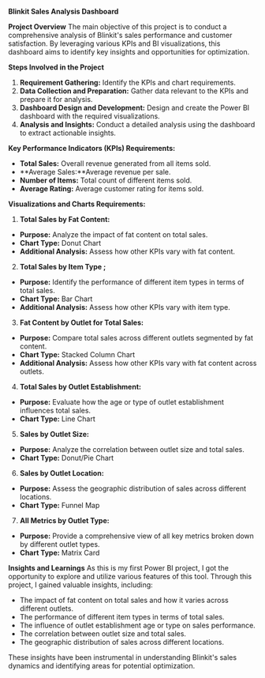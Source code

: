 **Blinkit Sales Analysis Dashboard**

**Project Overview**
The main objective of this project is to conduct a comprehensive analysis of Blinkit's sales performance and customer satisfaction. By leveraging various KPIs and BI visualizations, this dashboard aims to identify key insights and opportunities for optimization.

**Steps Involved in the Project**
1. **Requirement Gathering:** Identify the KPIs and chart requirements.
2. **Data Collection and Preparation:** Gather data relevant to the KPIs and prepare it for analysis.
3. **Dashboard Design and Development:** Design and create the Power BI dashboard with the required visualizations.
4. **Analysis and Insights:** Conduct a detailed analysis using the dashboard to extract actionable insights.

**Key Performance Indicators (KPIs) Requirements:**
- **Total Sales:** Overall revenue generated from all items sold.
- **Average Sales:**Average revenue per sale.
- **Number of Items:** Total count of different items sold.
- **Average Rating:** Average customer rating for items sold.

 **Visualizations and Charts Requirements:**

1. **Total Sales by Fat Content:**
- **Purpose:** Analyze the impact of fat content on total sales.
- **Chart Type:** Donut Chart
- **Additional Analysis:** Assess how other KPIs vary with fat content.

2. **Total Sales by Item Type ;**
- **Purpose:** Identify the performance of different item types in terms of total sales.
- **Chart Type:** Bar Chart
- **Additional Analysis:** Assess how other KPIs vary with item type.

3. **Fat Content by Outlet for Total Sales:**
- **Purpose:** Compare total sales across different outlets segmented by fat content.
- **Chart Type:** Stacked Column Chart
- **Additional Analysis:** Assess how other KPIs vary with fat content across outlets.

4. **Total Sales by Outlet Establishment:**
- **Purpose:** Evaluate how the age or type of outlet establishment influences total sales.
- **Chart Type:** Line Chart

5. **Sales by Outlet Size:**
- **Purpose:** Analyze the correlation between outlet size and total sales.
- **Chart Type:** Donut/Pie Chart

6. **Sales by Outlet Location:**
- **Purpose:** Assess the geographic distribution of sales across different locations.
- **Chart Type:** Funnel Map

7. **All Metrics by Outlet Type:**
- **Purpose:** Provide a comprehensive view of all key metrics broken down by different outlet types.
- **Chart Type:** Matrix Card

**Insights and Learnings**
As this is my first Power BI project, I got the opportunity to explore and utilize various features of this tool. Through this project, I gained valuable insights, including:

- The impact of fat content on total sales and how it varies across different outlets.
- The performance of different item types in terms of total sales.
- The influence of outlet establishment age or type on sales performance.
- The correlation between outlet size and total sales.
- The geographic distribution of sales across different locations.

These insights have been instrumental in understanding Blinkit's sales dynamics and identifying areas for potential optimization.
